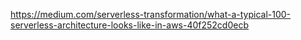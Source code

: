 https://medium.com/serverless-transformation/what-a-typical-100-serverless-architecture-looks-like-in-aws-40f252cd0ecb

